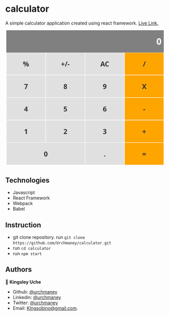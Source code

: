 # calculator
A simple calculator application created using react framework.
[Live Link.](https://calculator-inc-app.herokuapp.com)

<a href="https://calculator-inc-app.herokuapp.com"><img src="public/screen-shot.png" width="500" /> </a>
## Technologies
- Javascript
- React Framework
- Webpack
- Babel

## Instruction
- git clone repository. run  `git clone https://github.com/Urchmaney/calculator.git`
- run `cd calculator`
- run  `npm start`

## Authors
👤 **Kingsley Uche**

- Github: [@urchmaney](https://github.com/Urchmaney)
- Linkedin: [@urchmaney](https://www.linkedin.com/in/kingsley-uche/)
- Twitter: [@urchmaney](https://twitter.com/kingsleyunegbu)
- Email: KIngsobino@gmail.com.
